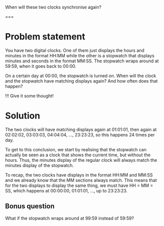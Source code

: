 When will these two clocks synchronise again?

===

# Problem statement

You have two digital clocks.
One of them just displays the hours and minutes in the format HH:MM while the other is a stopwatch that displays minutes and seconds in the format MM:SS.
The stopwatch wraps around at 59:59, when it goes back to 00:00.

On a certain day at 00:00, the stopwatch is turned on.
When will the clock and the stopwatch have matching displays again?
And how often does that happen?

!!! Give it some thought!


# Solution

The two clocks will have matching displays again at 01:01:01, then again at 02:02:02, 03:03:03, 04:04:04, ..., 23:23:23, so this happens 24 times per day.

To get to this conclusion, we start by realising that the stopwatch can actually be seen as a clock that shows the current time, but without the hours.
Thus, the minutes display of the regular clock will always match the minutes display of the stopwatch.

To recap, the two clocks have displays in the format HH:MM and MM:SS and we already know that the MM sections always match.
This means that for the two displays to display the same thing, we must have HH = MM = SS, which happens at 00:00:00, 01:01:01, ..., up to 23:23:23.


## Bonus question

What if the stopwatch wraps around at 99:59 instead of 59:59?
